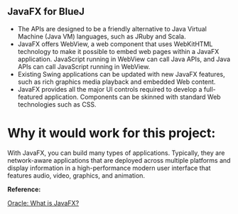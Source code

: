 ## **JavaFX for BlueJ**

* The APIs are designed to be a friendly alternative to Java Virtual Machine (Java VM) languages, such as JRuby and Scala.
* JavaFX offers WebView, a web component that uses WebKitHTML technology to make it possible to embed web pages within a JavaFX application. JavaScript running in WebView can call Java APIs, and Java APIs can call JavaScript running in WebView.
* Existing Swing applications can be updated with new JavaFX features, such as rich graphics media playback and embedded Web content.
* JavaFX provides all the major UI controls required to develop a full-featured application. Components can be skinned with standard Web technologies such as CSS.

# **Why it would work for this project:**

With JavaFX, you can build many types of applications. Typically, they are network-aware applications that are deployed across multiple platforms and display information in a high-performance modern user interface that features audio, video, graphics, and animation.

**Reference:**

[Oracle: What is JavaFX?](https://docs.oracle.com/javafx/2/overview/jfxpub-overview.htm)
